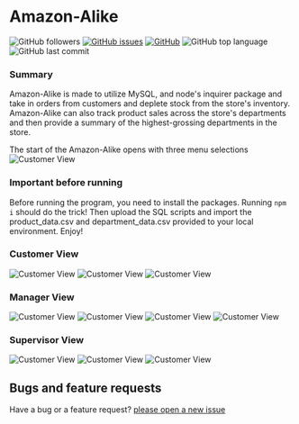 # Amazon-Alike
![GitHub followers](https://img.shields.io/github/followers/cl33per?style=social)
[![GitHub issues](https://img.shields.io/github/issues/cl33per/Amazon-Alike)](https://github.com/cl33per/Amazon-Alike/issues)
[![GitHub](https://img.shields.io/github/license/cl33per/Amazon-Alike)](https://img.shields.io/github/license/cl33per/Amazon-Alike)
![GitHub top language](https://img.shields.io/github/languages/top/cl33per/Amazon-Alike)
![GitHub last commit](https://img.shields.io/github/last-commit/cl33per/Amazon-Alike)

### Summary

Amazon-Alike is made to utilize MySQL, and node's inquirer package and take in orders from customers and deplete stock from the store's inventory. Amazon-Alike can also track product sales across the store's departments and then provide a summary of the highest-grossing departments in the store.

The start of the Amazon-Alike opens with three menu selections 
![Customer View](demo/MainMenu.png)

### Important before running

Before running the program, you need to install the packages.
Running `npm i` should do the trick! Then upload the SQL scripts and import the product_data.csv and department_data.csv provided to your local environment.
Enjoy!

### Customer View
![Customer View](demo/CustomerView.png)
![Customer View](demo/ViewProductsCustomer.png)
![Customer View](demo/PlaceAnOrder.png)



### Manager View
![Customer View](demo/ManageMain.png)
![Customer View](demo/ManagerNewProduct.png)
![Customer View](demo/ManagerLowInventory.png)
![Customer View](demo/ManagerAddInventory.png)

### Supervisor View
![Customer View](demo/SupervisorMenu.png)
![Customer View](demo/SalesDepartment.png)
![Customer View](demo/NewDepartment.png)

## Bugs and feature requests
Have a bug or a feature request? [please open a new issue](https://github.com/cl33per/Amazon-Alike/issues/new)
  